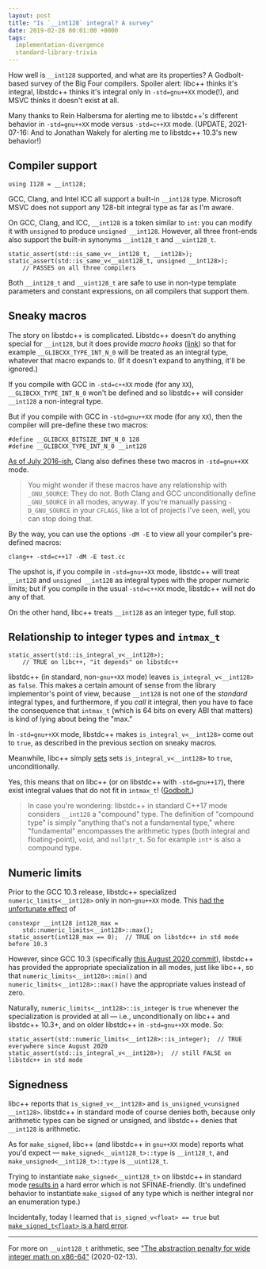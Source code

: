 ```yaml
---
layout: post
title: "Is `__int128` integral? A survey"
date: 2019-02-28 00:01:00 +0000
tags:
  implementation-divergence
  standard-library-trivia
---
```


How well is `__int128` supported, and what are its
properties? A Godbolt-based survey of the Big Four compilers.
Spoiler alert: libc++ thinks it's integral, libstdc++ thinks it's integral
only in `-std=gnu++XX` mode(!), and MSVC thinks it doesn't exist at all.

Many thanks to Rein Halbersma for alerting me to libstdc++'s different behavior
in `-std=gnu++XX` mode versus `-std=c++XX` mode. (UPDATE, 2021-07-16: And
to Jonathan Wakely for alerting me to libstdc++ 10.3's new behavior!)


## Compiler support

    using I128 = __int128;

GCC, Clang, and Intel ICC all support a built-in `__int128` type.
Microsoft MSVC does not support any 128-bit integral type as far as I'm aware.

On GCC, Clang, and ICC, `__int128` is a token similar to `int`: you can modify
it with `unsigned` to produce `unsigned __int128`. However, all three front-ends
also support the built-in synonyms `__int128_t` and `__uint128_t`.

    static_assert(std::is_same_v<__int128_t, __int128>);
    static_assert(std::is_same_v<__uint128_t, unsigned __int128>);
        // PASSES on all three compilers

Both `__int128_t` and `__uint128_t` are safe to use in non-type template parameters
and constant expressions, on all compilers that support them.


## Sneaky macros

The story on libstdc++ is complicated. Libstdc++ doesn't do anything special for
`__int128`, but it does provide _macro hooks_
([link](https://github.com/gcc-mirror/gcc/blob/87798f3f2cf97b30e75110b5a8d2964aef62be02/libstdc%2B%2B-v3/include/std/type_traits#L285-L293))
so that for example
`__GLIBCXX_TYPE_INT_N_0` will be treated as an integral type, whatever that macro
expands to. (If it doesn't expand to anything, it'll be ignored.)

If you compile with GCC in `-std=c++XX` mode (for any `XX`),
`__GLIBCXX_TYPE_INT_N_0` won't be defined and so libstdc++ will consider
`__int128` a non-integral type.

But if you compile with GCC in `-std=gnu++XX` mode (for any `XX`), then the compiler
will pre-define these two macros:

    #define __GLIBCXX_BITSIZE_INT_N_0 128
    #define __GLIBCXX_TYPE_INT_N_0 __int128

[As of July 2016-ish](https://bugs.llvm.org/show_bug.cgi?id=23156), Clang also
defines these two macros in `-std=gnu++XX` mode.

> You might wonder if these macros have any relationship with `_GNU_SOURCE`: They do not.
> Both Clang and GCC unconditionally define `_GNU_SOURCE` in all modes, anyway.
> If you're manually passing `-D_GNU_SOURCE` in your `CFLAGS`, like a lot of projects
> I've seen, well, you can stop doing that.

By the way, you can use the options `-dM -E` to view all your compiler's pre-defined macros:

    clang++ -std=c++17 -dM -E test.cc

The upshot is, if you compile in `-std=gnu++XX` mode, libstdc++ will treat `__int128` and
`unsigned __int128` as integral types with the proper numeric limits; but if you
compile in the usual `-std=c++XX` mode, libstdc++ will not do any of that.

On the other hand, libc++ treats `__int128` as an integer type, full stop.


## Relationship to integer types and `intmax_t`

    static_assert(std::is_integral_v<__int128>);
        // TRUE on libc++, "it depends" on libstdc++

libstdc++ (in standard, non-`gnu++XX` mode) leaves `is_integral_v<__int128>` as `false`.
This makes a certain amount of sense from the library implementor's point of view,
because `__int128` is not one of the _standard_ integral types, and furthermore,
if you _call_ it integral, then you have to face the consequence that `intmax_t`
(which is 64 bits on every ABI that matters) is kind of lying about being the
"max."

In `-std=gnu++XX` mode, libstdc++ makes `is_integral_v<__int128>` come out to `true`,
as described in the previous section on sneaky macros.

Meanwhile, libc++ simply
[sets](https://github.com/llvm-mirror/libcxx/blob/aeeba70ab15e1469841c0f3f1f9c78211a541699/include/type_traits#L738-L741)
sets `is_integral_v<__int128>` to `true`, unconditionally.

Yes, this means that on libc++ (or on libstdc++ with `-std=gnu++17`), there exist
integral values that do not fit in `intmax_t`! ([Godbolt.](https://godbolt.org/z/lMD4Iu))

> In case you're wondering: libstdc++ in standard C++17 mode considers `__int128` a "compound" type.
> The definition of "compound type" is simply "anything that's not a fundamental type,"
> where "fundamental" encompasses the arithmetic types (both integral and floating-point), `void`,
> and `nullptr_t`. So for example `int*` is also a compound type.


## Numeric limits

Prior to the GCC 10.3 release, libstdc++ specialized `numeric_limits<__int128>` only in non-`gnu++XX` mode.
This [had the unfortunate effect](https://godbolt.org/z/RpaD-7) of

    constexpr __int128 int128_max =
        std::numeric_limits<__int128>::max();
    static_assert(int128_max == 0);  // TRUE on libstdc++ in std mode before 10.3

However, since GCC 10.3
(specifically [this August 2020 commit](https://github.com/gcc-mirror/gcc/commit/386fd16c551188e20d5b1684b7139e4269f9a739#diff-c454605c184994804a0a061dd4862ddc94799af2bb6961c144ab44c71b39cf60R1655-R1660)),
libstdc++ has provided the appropriate specialization in all modes, just like libc++, so that
`numeric_limits<__int128>::min()` and `numeric_limits<__int128>::max()`
have the appropriate values instead of zero.

Naturally, `numeric_limits<__int128>::is_integer` is `true` whenever the specialization is
provided at all — i.e., unconditionally on libc++ and libstdc++ 10.3+, and on older libstdc++
in `-std=gnu++XX` mode. So:

    static_assert(std::numeric_limits<__int128>::is_integer);  // TRUE everywhere since August 2020
    static_assert(std::is_integral_v<__int128>);  // still FALSE on libstdc++ in std mode


## Signedness

libc++ reports that `is_signed_v<__int128>` and `is_unsigned_v<unsigned __int128>`.
libstdc++ in standard mode of course denies both, because only arithmetic types can be
signed or unsigned, and libstdc++ denies that `__int128` is arithmetic.

As for `make_signed`, libc++ (and libstdc++ in `gnu++XX` mode) reports what you'd expect —
`make_signed<__uint128_t>::type` is `__int128_t`, and `make_unsigned<__int128_t>::type` is `__uint128_t`.

Trying to instantiate `make_signed<__uint128_t>` on libstdc++ in standard mode
[results in](https://godbolt.org/z/j7BvKB) a hard error which is not SFINAE-friendly.
(It's undefined behavior to instantiate `make_signed` of any type which is neither
integral nor an enumeration type.)

Incidentally, today I learned that `is_signed_v<float> == true` but [`make_signed_t<float>`
is a hard error](https://godbolt.org/z/t6v1CJ).

----

For more on `__uint128_t` arithmetic, see
["The abstraction penalty for wide integer math on x86-64"](/blog/2020/02/13/wide-integer-proof-of-concept/) (2020-02-13).
